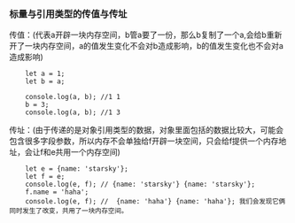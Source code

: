 ### 标量与引用类型的传值与传址

传值：(代表a开辟一块内存空间，b管a要了一份，那么b复制了一个a,会给b重新开了一块内存空间，a的值发生变化不会对b造成影响，b的值发生变化也不会对a造成影响)
		
		let a = 1;
		let b = a;
		
		console.log(a, b); //1 1
		b = 3;
		console.log(a, b); //1 3
		
传址：(由于传递的是对象引用类型的数据，对象里面包括的数据比较大，可能会包含很多字段参数，所以内存不会单独给f开辟一块空间，只会给f提供一个内存地址，会让f和e共用一个内存空间)
	
		let e = {name: 'starsky'};
		let f = e;
		console.log(e, f); // {name: 'starsky'} {name: 'starsky'};
		f.name = 'haha';
		console.log(e, f); //  {name: 'haha'} {name: 'haha'}; 我们会发现它俩同时发生了改变，共用了一块内存空间。
		